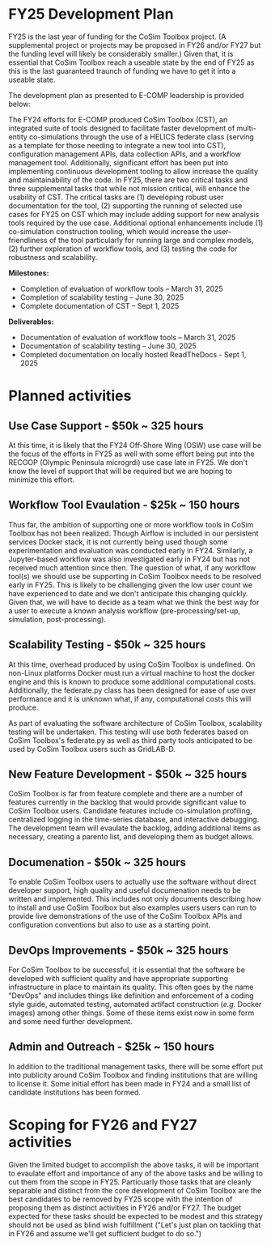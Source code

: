 # FY25 Development Plan 

FY25 is the last year of funding for the CoSim Toolbox project. (A supplemental project or projects may be proposed in FY26 and/or FY27 but the funding level will likely be considerably smaller.) Given that, it is essential that CoSim Toolbox reach a useable state by the end of FY25 as this is the last guaranteed traunch of funding we have to get it into a useable state.

The development plan as presented to E-COMP leadership is provided below:

The FY24 efforts for E-COMP produced CoSim Toolbox (CST), an integrated suite of tools designed to facilitate faster development of multi-entity co-simulations through the use of a HELICS federate class (serving as a template for those needing to integrate a new tool into CST), configuration management APIs, data collection APIs, and a workflow management tool. Additionally, significant effort has been put into implementing continuous development tooling to allow increase the quality and maintainability of the code. In FY25, there are two critical tasks and three supplemental tasks that while not mission critical, will enhance the usability of CST. The critical tasks are (1) developing robust user documentation for the tool, (2) supporting the running of selected use cases for FY25 on CST which may include adding support for new analysis tools required by the use case. Additional optional enhancements include (1) co-simulation construction tooling, which would increase the user-friendliness of the tool particularly for running large and complex models, (2) further exploration of workflow tools, and (3) testing the code for robustness and scalability.
 
**Milestones:**
- Completion of evaluation of workflow tools – March 31, 2025
- Completion of scalability testing – June 30, 2025
- Complete documentation of CST – Sept 1, 2025
 
**Deliverables:**
- Documentation of evaluation of workflow tools – March 31, 2025
- Documentation of scalability testing – June 30, 2025
- Completed documentation on locally hosted ReadTheDocs - Sept 1, 2025

# Planned activities

## Use Case Support - $50k ~ 325 hours

At this time, it is likely that the FY24 Off-Shore Wing (OSW) use case will be the focus of the efforts in FY25 as well with some effort being put into the RECOOP (Olympic Peninsula microgrdi) use case late in FY25. We don't know the level of support that will be required but we are hoping to minimize this effort.

## Workflow Tool Evaulation - $25k ~ 150 hours

Thus far, the ambition of supporting one or more workflow tools in CoSim Toolbox has not been realized. Though Airflow is included in our persistent services Docker stack, it is not currently being used though some experimentation and evaluation was conducted early in FY24. Similarly, a Jupyter-based workflow was also investigated early in FY24 but has not received much attention since then. The question of what, if any workflow tool(s) we should use be supporting in CoSim Toolbox needs to be resolved early in FY25. This is likely to be challenging given the low user count we have experienced to date and we don't anticipate this changing quickly. Given that, we will have to decide as a team what we think the best way for a user to execute a known analysis workflow (pre-processing/set-up, simulation, post-processing).

## Scalability Testing - $50k ~ 325 hours

At this time, overhead produced by using CoSim Toolbox is undefined. On non-Linux platforms Docker must run a virtual machine to host the docker engine and this is known to produce some additional computational costs. Additionally, the federate.py class has been designed for ease of use over performance and it is unknown what, if any, computational costs this will produce. 

As part of evaluating the software architecture of CoSim Toolbox, scalability testing will be undertaken. This testing will use both federates based on CoSim Toolbox's federate.py as well as third party tools anticipated to be used by CoSim Toolbox users such as GridLAB-D.

## New Feature Development - $50k ~ 325 hours

CoSim Toolbox is far from feature complete and there are a number of features currently in the backlog that would provide significant value to CoSim Toolbox users. Candidate features include co-simulation profiling, centralized logging in the time-series database, and interactive debugging. The development team will evaulate the backlog, adding additional items as necessary, creating a parento list, and developing them as budget allows.

## Documenation - $50k ~ 325 hours

To enable CoSim Toolbox users to actually use the software without direct developer support, high quality and useful documenation needs to be written and implemented. This includes not only documents describing how to install and use CoSim Toolbox but also examples users users can run to provide live demonstrations of the use of the CoSim Toolbox APIs and configuration conventions but also to use as a starting point.

## DevOps Improvements - $50k ~ 325 hours

For CoSim Toolbox to be successful, it is essential that the software be developed with sufficient quality and have appropriate supporting infrastructure in place to maintain its quality. This often goes by the name "DevOps" and includes things like definition and enforcement of a coding style guide, automated testing, automated artifact construction (_e.g._ Docker images) among other things. Some of these items exist now in some form and some need further development.

## Admin and Outreach - $25k ~ 150 hours

In addition to the traditional management tasks, there will be some effort put into publicity around CoSim Toolbox and finding institutions that are willing to license it. Some initial effort has been made in FY24 and a small list of candidate institutions has been formed. 

# Scoping for FY26 and FY27 activities

Given the limited budget to accomplish the above tasks, it will be important to evaulate effort and importance of any of the above tasks and be willing to cut them from the scope in FY25. Particuarly those tasks that are cleanly separable and distinct from the core development of CoSim Toolbox are the best candidates to be removed by FY25 scope with the intention of proposing them as distinct activities in FY26 and/or FY27. The budget expected for these tasks should be expected to be modest and this strategy should not be used as blind wish fulfillment ("Let's just plan on tackling that in FY26 and assume we'll get sufficient budget to do so.")